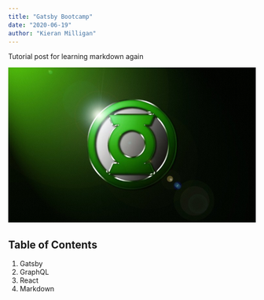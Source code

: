 ```yaml
---
title: "Gatsby Bootcamp"
date: "2020-06-19"
author: "Kieran Milligan"
---
```


Tutorial post for learning markdown again

![Green Lantern Logo](./glLogo.jpg)

## Table of Contents

1. Gatsby
2. GraphQL
3. React
4. Markdown
